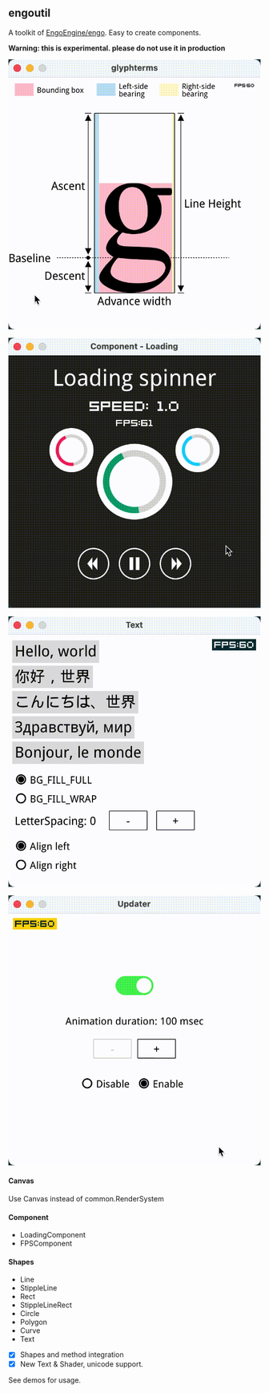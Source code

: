 ## engoutil

A toolkit of [EngoEngine/engo](https://github.com/EngoEngine/engo). Easy to create components.

**Warning: this is experimental. please do not use it in production**

![glyphterms](https://github.com/kayon/engoutil/raw/master/images/glyphterms.gif)

![loading](https://github.com/kayon/engoutil/raw/master/images/loading.gif)

![text](https://github.com/kayon/engoutil/raw/master/images/text.gif)

![updater](https://github.com/kayon/engoutil/raw/master/images/updater.gif)

#### Canvas 
Use Canvas instead of common.RenderSystem

#### Component
- LoadingComponent
- FPSComponent

#### Shapes
- Line
- StippleLine
- Rect
- StippleLineRect
- Circle
- Polygon
- Curve
- Text 


- [x] Shapes and method integration   
- [x] New Text & Shader, unicode support.

See demos for usage.
